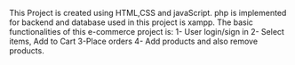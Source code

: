 This Project is created using HTML,CSS and javaScript.
php is implemented for backend and database used in this project is xampp.
The basic functionalities of this e-commerce project is:
1- User login/sign in
2- Select items, Add to Cart
3-Place orders
4- Add products and also remove products.
